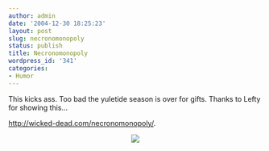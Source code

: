 ```yaml
---
author: admin
date: '2004-12-30 18:25:23'
layout: post
slug: necronomonopoly
status: publish
title: Necronomonopoly
wordpress_id: '341'
categories:
- Humor
---
```

This kicks ass. Too bad the yuletide season is over for gifts. Thanks to Lefty for showing this...

<a href="http://wicked-dead.com/necronomonopoly/">http://wicked-dead.com/necronomonopoly/</a>.

<center><img src="http://wicked-dead.com/necronomonopoly/monster2.gif" border="0"></center>
